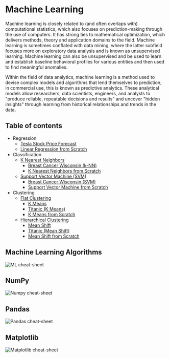 # Machine Learning  

Machine learning is closely related to (and often overlaps with) computational statistics, which also focuses on prediction-making through the use of computers. It has strong ties to mathematical optimization, which delivers methods, theory and application domains to the field. Machine learning is sometimes conflated with data mining, where the latter subfield focuses more on exploratory data analysis and is known as unsupervised learning. Machine learning can also be unsupervised and be used to learn and establish baseline behavioral profiles for various entities and then used to find meaningful anomalies.

Within the field of data analytics, machine learning is a method used to devise complex models and algorithms that lend themselves to prediction; in commercial use, this is known as predictive analytics. These analytical models allow researchers, data scientists, engineers, and analysts to "produce reliable, repeatable decisions and results" and uncover "hidden insights" through learning from historical relationships and trends in the data.

## Table of contents
* Regression  
   * [Tesla Stock Price Forecast](Regression/TeslaStockPriceForecast.ipynb)
   * [Linear Regression from Scratch](Regression/LinearRegressionFromScratch.ipynb)
* Classification  
   * [K Nearest Neighbors](Classification/KNearestNeighbors)
        * [Breast Cancer Wisconsin (k-NN)](Classification/KNearestNeighbors/BreastCancerWisconsinKNN.ipynb)
        * [K Nearest Neighbors from Scratch](Classification/KNearestNeighbors/KNearestNeighborsFromScratch.ipynb)
   * [Support Vector Machine (SVM)](Classification/SupportVectorMachine)
        * [Breast Cancer Wisconsin (SVM)](Classification/SupportVectorMachine/BreastCancerWisconsinSVM.ipynb)  
        * [Support Vector Machine from Scratch](Classification/SupportVectorMachine/SupportVectorMachineFromScratch.ipynb)
* Clustering  
   * [Flat Clustering](Clustering/FlatClustering)
        * [K Means](Clustering/FlatClustering/KMeans.ipynb)
        * [Titanic (K Means)](Clustering/FlatClustering/TitanicKMeans.ipynb)  
        * [K Means from Scratch](Clustering/FlatClustering/KMeansFromScratch.ipynb)  
   * [Hierarchical Clustering](Clustering/HierarchicalClustering)
        * [Mean Shift](Clustering/HierarchicalClustering/MeanShift.ipynb)
        * [Titanic (Mean Shift)](Clustering/HierarchicalClustering/TitanicMeanShift.ipynb)
        * [Mean Shift from Scratch](Clustering/HierarchicalClustering/MeanShiftFromScratch.ipynb)
    
## Machine Learning Algorithms
![ML cheat-sheet](http://scikit-learn.org/stable/_static/ml_map.png "ML cheat-sheet")

## NumPy
![Numpy cheat-sheet](http://datacamp-community.s3.amazonaws.com/6f6529e8-6ac5-4753-a891-60bfe7465934 "Numpy cheat-sheet")

## Pandas
![Pandas cheat-sheet](http://www.mercuryminds.com/wp-content/uploads/2017/07/1-2RJpJMci8ysUbrFOCzPKAw.png "Pandas cheat-sheet")

## Matplotlib
![Matplotlib cheat-sheet](https://cdn-images-1.medium.com/max/2000/1*ykxp7OpgBXbRRHgjzSkeCA.png "Matplotlib cheat-sheet")
